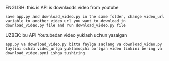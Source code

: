
ENGLISH:
    this is API is downlaods video from youtube

    save app.py and download_video.py in the same folder, change video_url variable to another video url you want to download in download_video.py file and run download_video.py file

UZBEK:
    bu API Youtubedan video yuklash uchun yasalgan

    app.py va download_video.py bitta faylga saqlang va download_video.py faylini ochib video_urlga yuklamoqchi bo'lgan video linkini bering va download_video.pyni ishga tushiring
